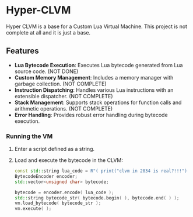 # Hyper-CLVM
Hyper CLVM is a base for a Custom Lua Virtual Machine. This project is not complete at all and it is just a base.

## Features

- **Lua Bytecode Execution**: Executes Lua bytecode generated from Lua source code. (NOT DONE)
- **Custom Memory Management**: Includes a memory manager with garbage collection. (NOT COMPLETE)
- **Instruction Dispatching**: Handles various Lua instructions with an extensible dispatcher. (NOT COMPLETE)
- **Stack Management**: Supports stack operations for function calls and arithmetic operations. (NOT COMPLETE)
- **Error Handling**: Provides robust error handling during bytecode execution.

### Running the VM

1. Enter a script defined as a string.
2. Load and execute the bytecode in the CLVM:

    ```cpp
    const std::string lua_code = R"( print("clvm in 2034 is real?!!!") )";
    BytecodeEncoder encoder;
    std::vector<unsigned char> bytecode;

    bytecode = encoder.encode( lua_code );
    std::string bytecode_str( bytecode.begin( ), bytecode.end( ) );
    vm.load_bytecode( bytecode_str );
    vm.execute( );
    ```


